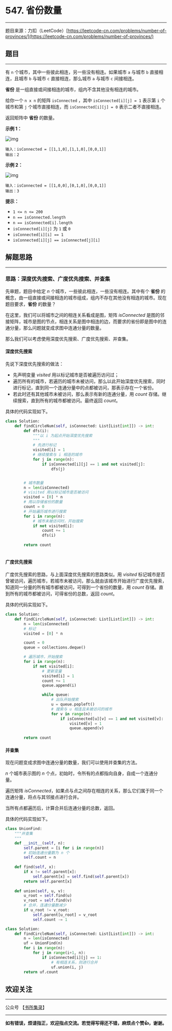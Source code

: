 # 547. 省份数量

---

题目来源：力扣（LeetCode）[https://leetcode-cn.com/problems/number-of-provinces/](https://leetcode-cn.com/problems/number-of-provinces/)

## 题目

---

有 `n` 个城市，其中一些彼此相连，另一些没有相连。如果城市 `a` 与城市 `b` 直接相连，且城市 `b` 与城市 `c` 直接相连，那么城市 `a` 与城市 `c` 间接相连。

**省份** 是一组直接或间接相连的城市，组内不含其他没有相连的城市。

给你一个 `n x n` 的矩阵 `isConnected` ，其中 `isConnected[i][j] = 1` 表示第 `i` 个城市和第 `j` 个城市直接相连，而 `isConnected[i][j] = 0` 表示二者不直接相连。

返回矩阵中 **省份** 的数量。

 

**示例 1：**

![img](https://assets.leetcode.com/uploads/2020/12/24/graph1.jpg)

```
输入：isConnected = [[1,1,0],[1,1,0],[0,0,1]]
输出：2
```

**示例 2：**

![img](https://assets.leetcode.com/uploads/2020/12/24/graph2.jpg)

```
输入：isConnected = [[1,0,0],[0,1,0],[0,0,1]]
输出：3
```

 

**提示：**

- `1 <= n <= 200`
- `n == isConnected.length`
- `n == isConnected[i].length`
- `isConnected[i][j]` 为 `1` 或 `0`
- `isConnected[i][i] == 1`
- `isConnected[i][j] == isConnected[j][i]`

## 解题思路

---

### 思路：深度优先搜索、广度优先搜索、并查集

先审题，题目中给定 $n$ 个城市，一些彼此相连，一些没有相连。其中有个 **省份** 的概念，由一组直接或间接相连的城市组成，组内不存在其他没有相连的城市。现在题目要求，**省份** 的数量？

在这里，我们可以将城市之间的相连关系看成是图，矩阵 $isConnected$ 是图的邻接矩阵，城市是图的节点，相连关系是图中相连的边，而要求的省份即是图中的连通分量，那么问题就变成求图中连通分量的数量。

那么我们可以考虑使用深度优先搜索、广度优先搜索、并查集。

#### 深度优先搜索

先说下深度优先搜索的做法：

- 先声明变量 $visited$ 用以标记城市是否被遍历访问过；
- 遍历所有的城市，若遍历的城市未被访问，那么以此开始深度优先搜索，同时进行标记，直到同一个连通分量中的点都被访问，那表示存在一个省份。
- 若此时还有其他城市未被访问，那么表示有新的连通分量，用 $count$ 存储。继续搜索，直到所有的城市都被访问。最终返回 $count$。

具体的代码实现如下。

```python
class Solution:
    def findCircleNum(self, isConnected: List[List[int]]) -> int:
        def dfs(i):
            """以 i 为起点开始深度优先搜索
            """
            # 先进行标记
            visited[i] = 1
            # 继续搜索与 i 相连的城市
            for j in range(n):
                if isConnected[i][j] == 1 and not visited[j]:
                    dfs(j)


        # 城市数量
        n = len(isConnected)
        # visited 用以标记城市是否被访问
        visited = [0] * n
        # 用以存储省份的数量
        count = 0
        # 开始遍历城市进行搜索
        for i in range(n):
            # 城市未被访问时，开始搜索
            if not visited[i]:
                count += 1
                dfs(i)
        
        return count
            
```

#### 广度优先搜索

广度优先搜索的思路，与上面深度优先搜索的思路类似。用 $visited$ 标记城市是否曾被访问，遍历城市，若城市未被访问，那么就由该城市开始进行广度优先搜索，知道同一分量的所有城市都被访问，可得到一个省份的数量，用 $count$ 存储。直到所有的城市都被访问，可得省份的总数，返回 $count$。

具体的代码实现如下。

```python
class Solution:
    def findCircleNum(self, isConnected: List[List[int]]) -> int:
        n = len(isConnected)
        # 标记
        visited = [0] * n

        count = 0
        queue = collections.deque()

        # 遍历城市，开始搜索
        for i in range(n):
            if not visited[i]:
                # 更新变量
                visited[i] = 1
                count += 1
                queue.append(i)

                while queue:
                    # 出队开始搜索
                    u = queue.popleft()
                    # 搜索与 u 相连且未被访问的城市
                    for v in range(n):
                        if isConnected[u][v] == 1 and not visited[v]:
                            visited[v] = 1
                            queue.append(v)
            
        return count
```

#### 并查集

现在问题变成求图中连通分量的数量，我们可以使用并查集的方法。

$n$ 个城市表示图的 $n$ 个点，初始时，令所有的点都指向自身，自成一个连通分量。

遍历矩阵 $isConnected$，如果点与点之间存在相连的关系，那么它们属于同一个连通分量，将点与其邻接点进行合并。

当所有点都遍历后，计算合并后连通分量的总数，返回。

具体的代码实现如下。

```python
class UnionFind:
    """并查集
    """
    def __init__(self, n):
        self.parent = [i for i in range(n)]
        # 初始连通分量数为 n 个
        self.count = n
    
    def find(self, x):
        if x != self.parent[x]:
            self.parent[x] = self.find(self.parent[x])
        return self.parent[x]
    
    def union(self, u, v):
        u_root = self.find(u)
        v_root = self.find(v)
        # 合并，连通分量数减少
        if u_root != v_root:
            self.parent[u_root] = v_root
            self.count -= 1

class Solution:
    def findCircleNum(self, isConnected: List[List[int]]) -> int:
        n = len(isConnected)
        uf = UnionFind(n)
        for i in range(n):
            for j in range(i+1, n):
                if isConnected[i][j] == 1:
                    # 有相连关系，则进行合并
                    uf.union(i, j)
        return uf.count
```

## 欢迎关注

---

公众号 【[书所集录](https://i.loli.net/2020/07/09/sNEGeV8g6fmW5Ub.jpg)】

---

**如有错误，烦请指正，欢迎指点交流。若觉得写得还不错，麻烦点个赞👍，谢谢。**